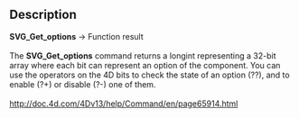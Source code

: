 ﻿<!-- Long Integer := SVG_Get_options-->## Description **SVG\_Get\_options** -&gt; Function result <br/><br/>The **SVG\_Get\_options** command returns a longint representing a 32-bit array where each bit can represent an option of the component. You can use the operators on the 4D bits to check the state of an option (??), and to enable (?+) or disable (?-) one of them.<br/><br/>http://doc.4d.com/4Dv13/help/Command/en/page65914.html
